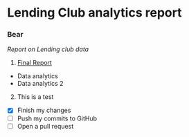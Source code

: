 # Lending Club analytics report
### Bear 
*Report on Lending club data*
1. [Final Report](https://www.cnn.com/)
  - Data analytics
  - Data analytics 2
2. This is a test
- [x] Finish my changes
- [ ] Push my commits to GitHub
- [ ] Open a pull request
